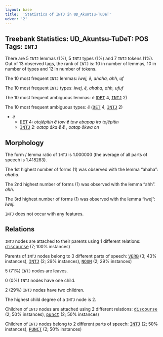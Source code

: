 ```yaml
---
layout: base
title:  'Statistics of INTJ in UD_Akuntsu-TuDeT'
udver: '2'
---
```


## Treebank Statistics: UD_Akuntsu-TuDeT: POS Tags: `INTJ`

There are 5 `INTJ` lemmas (1%), 5 `INTJ` types (1%) and 7 `INTJ` tokens (1%).
Out of 13 observed tags, the rank of `INTJ` is: 10 in number of lemmas, 10 in number of types and 12 in number of tokens.

The 10 most frequent `INTJ` lemmas: <em>iwej, ẽ, ahaha, ahh, uf</em>

The 10 most frequent `INTJ` types:  <em>iwej, ẽ, ahaha, ahh, ufuf</em>

The 10 most frequent ambiguous lemmas: <em>ẽ</em> (<tt><a href="aqz_tudet-pos-DET.html">DET</a></tt> 4, <tt><a href="aqz_tudet-pos-INTJ.html">INTJ</a></tt> 2)

The 10 most frequent ambiguous types:  <em>ẽ</em> (<tt><a href="aqz_tudet-pos-DET.html">DET</a></tt> 4, <tt><a href="aqz_tudet-pos-INTJ.html">INTJ</a></tt> 2)


* <em>ẽ</em>
  * <tt><a href="aqz_tudet-pos-DET.html">DET</a></tt> 4: <em>otojẽpitin <b>ẽ</b> tow <b>ẽ</b> tow ebapap ɨro tojẽpitin</em>
  * <tt><a href="aqz_tudet-pos-INTJ.html">INTJ</a></tt> 2: <em>oatap ãka <b>ẽ</b> <b>ẽ</b> , oatap õkwa on</em>

## Morphology

The form / lemma ratio of `INTJ` is 1.000000 (the average of all parts of speech is 1.418283).

The 1st highest number of forms (1) was observed with the lemma “ahaha”: <em>ahaha</em>.

The 2nd highest number of forms (1) was observed with the lemma “ahh”: <em>ahh</em>.

The 3rd highest number of forms (1) was observed with the lemma “iwej”: <em>iwej</em>.

`INTJ` does not occur with any features.


## Relations

`INTJ` nodes are attached to their parents using 1 different relations: <tt><a href="aqz_tudet-dep-discourse.html">discourse</a></tt> (7; 100% instances)

Parents of `INTJ` nodes belong to 3 different parts of speech: <tt><a href="aqz_tudet-pos-VERB.html">VERB</a></tt> (3; 43% instances), <tt><a href="aqz_tudet-pos-INTJ.html">INTJ</a></tt> (2; 29% instances), <tt><a href="aqz_tudet-pos-NOUN.html">NOUN</a></tt> (2; 29% instances)

5 (71%) `INTJ` nodes are leaves.

0 (0%) `INTJ` nodes have one child.

2 (29%) `INTJ` nodes have two children.

The highest child degree of a `INTJ` node is 2.

Children of `INTJ` nodes are attached using 2 different relations: <tt><a href="aqz_tudet-dep-discourse.html">discourse</a></tt> (2; 50% instances), <tt><a href="aqz_tudet-dep-punct.html">punct</a></tt> (2; 50% instances)

Children of `INTJ` nodes belong to 2 different parts of speech: <tt><a href="aqz_tudet-pos-INTJ.html">INTJ</a></tt> (2; 50% instances), <tt><a href="aqz_tudet-pos-PUNCT.html">PUNCT</a></tt> (2; 50% instances)

